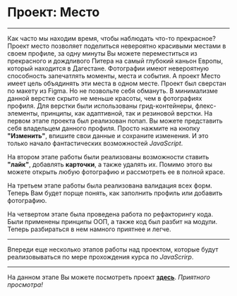 # Проект: Место
***

Как часто мы находим время, чтобы наблюдать что-то прекрасное? Проект место позволяет поделиться невероятно красивыми местами в своем профиле, за одну минуты Вы можете переместиться из прекрасного и дождливого Питера на самый глубокий каньон Европы, который находится в Дагестане. Фотографии имеют невероятную способность запечатлять моменты, места и события. А проект Место имеет цель объядинять эти места в одном месте. Проект был сверстан по макету из Figma. Но не позвольте себя обмануть. В минимализме данной верстке скрыто не меньше красоты, чем в фотографиях профиля. Для верстки были использованы грид-контейнеры, флекс-элементы, принципы, как адаптивной, так и резиновой верстки. На первом этапе проекта был реализован попап. Вы можете представить себя владельцем данного профиля. Просто нажмите на кнопку **"Изменить"**, впишите свои данные и сохраните изменения. И это только начало фантастических возможностей *JavaScript*. 

На втором этапе работы были реализованы возможности ставить **"лайк"**, добавлять **карточки**, а также удалять их. Помимо этого вы можете открыть любую фотографию и рассмотреть ее в полной красе. 

На третьем этапе работы была реализована валидация всех форм. Теперь Вам будет порще понять, как заполнить профиль или добавить фотографию.

На четвертом этапе была проведена работа по рефакторингу кода. Были применены принципы ООП, а также код был разбит на модули. Теперь разбираться в нем намного приятнее и легче. 

***
Впереди еще несколько этапов работы над проектом, которые будут реализовываться по мере прохождения курса по *JavaScrirp*.

***

На данном этапе Вы можете посмотреть проект **[здесь](https://elizaveta-obrezkova.github.io/mesto/)**. *Приятного просмотра!*